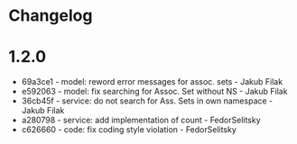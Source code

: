 # Changelog

# 1.2.0

  * 69a3ce1 - model: reword error messages for assoc. sets - Jakub Filak 
  * e592063 - model: fix searching for Assoc. Set without NS - Jakub Filak 
  * 36cb45f - service: do not search for Ass. Sets in own namespace - Jakub Filak 
  * a280798 - service: add implementation of count - FedorSelitsky 
  * c626660 - code: fix coding style violation - FedorSelitsky 

